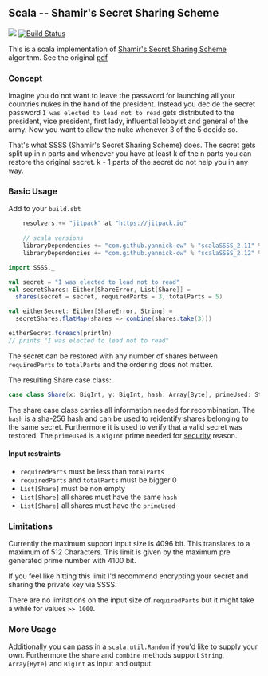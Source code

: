 ## Scala -- Shamir's Secret Sharing Scheme
[![](https://jitpack.io/v/yannick-cw/scalaSSSS.svg)](https://jitpack.io/#yannick-cw/scalaSSSS)
[![Build Status](https://travis-ci.org/yannick-cw/scalaSSSS.svg?branch=master)](https://travis-ci.org/yannick-cw/scalaSSSS)

This is a scala implementation of [Shamir's Secret Sharing Scheme](https://en.wikipedia.org/wiki/Shamir's_Secret_Sharing) algorithm.
See the original [pdf](https://cs.jhu.edu/~sdoshi/crypto/papers/shamirturing.pdf)

### Concept

Imagine you do not want to leave the password for launching all your countries nukes in the hand of the president.
Instead you decide the secret password `I was elected to lead not to read` gets distributed to
the president, vice president, first lady, influential lobbyist and general of the army.
Now you want to allow the nuke whenever 3 of the 5 decide so.

That's what SSSS (Shamir's Secret Sharing Scheme) does.
The secret gets split up in n parts and whenever you have at least k of the n parts you can
restore the original secret. k - 1 parts of the secret do not help you in any way.

### Basic Usage

Add to your `build.sbt`

```scala
    resolvers += "jitpack" at "https://jitpack.io"
    
    // scala versions
    libraryDependencies += "com.github.yannick-cw" % "scalaSSSS_2.11" % "0.1.1"	
    libraryDependencies += "com.github.yannick-cw" % "scalaSSSS_2.12" % "0.1.1"	
```

```scala
import SSSS._

val secret = "I was elected to lead not to read"
val secretShares: Either[ShareError, List[Share]] =
  shares(secret = secret, requiredParts = 3, totalParts = 5)

val eitherSecret: Either[ShareError, String] = 
  secretShares.flatMap(shares => combine(shares.take(3)))

eitherSecret.foreach(println)
// prints "I was elected to lead not to read"
  ```

The secret can be restored with any number of shares between `requiredParts` to `totalParts` and
the ordering does not matter.

The resulting Share case class:
```scala
case class Share(x: BigInt, y: BigInt, hash: Array[Byte], primeUsed: String)
```

The share case class carries all information needed for recombination.
The `hash` is a [sha-256](https://de.wikipedia.org/wiki/SHA-2) hash and can be used to reidentify shares belonging to the same
secret. Furthermore it is used to verify that a valid secret was restored.
The `primeUsed` is a `BigInt` prime needed for [security](https://en.wikipedia.org/wiki/Shamir's_Secret_Sharing#Solution) reason.

#### Input restraints

* `requiredParts` must be less than `totalParts`
* `requiredParts` and `totalParts` must be bigger 0
* `List[Share]` must be non empty
* `List[Share]` all shares must have the same `hash`
* `List[Share]` all shares must have the `primeUsed`

### Limitations

Currently the maximum support input size is 4096 bit.
This translates to a maximum of 512 Characters.
This limit is given by the maximum pre generated prime number with 4100 bit.

If you feel like hitting this limit I'd recommend encrypting your secret and sharing the
private key via SSSS.

There are no limitations on the input size of `requiredParts` but it might take a while for values
`>> 1000`.

### More Usage

Additionally you can pass in a `scala.util.Random` if you'd like to supply your own.
Furthermore the `share` and `combine` methods support `String`, `Array[Byte]` and `BigInt`
as input and output.

